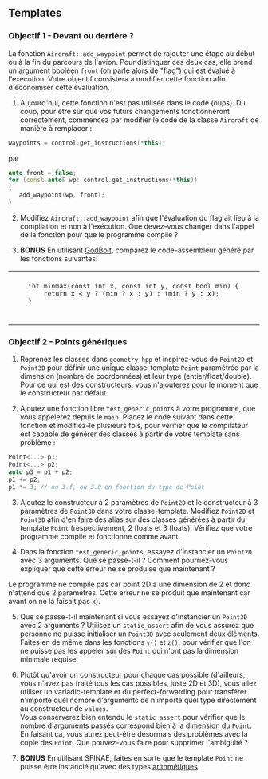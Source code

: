 ## Templates

### Objectif 1 - Devant ou derrière ? 

La fonction `Aircraft::add_waypoint` permet de rajouter une étape au début ou à la fin du parcours de l'avion.
Pour distinguer ces deux cas, elle prend un argument booléen `front` (on parle alors de "flag") qui est évalué à l'exécution.
Votre objectif consistera à modifier cette fonction afin d'économiser cette évaluation.  

1. Aujourd'hui, cette fonction n'est pas utilisée dans le code (oups).
Du coup, pour être sûr que vos futurs changements fonctionneront correctement, commencez par modifier le code de la classe `Aircraft` de manière à remplacer :
```cpp
waypoints = control.get_instructions(*this);
```
par
```cpp
auto front = false;
for (const auto& wp: control.get_instructions(*this))
{
   add_waypoint(wp, front);
}
```

2. Modifiez `Aircraft::add_waypoint` afin que l'évaluation du flag ait lieu à la compilation et non à l'exécution.
Que devez-vous changer dans l'appel de la fonction pour que le programme compile ?

3. **BONUS** En utilisant [GodBolt](https://godbolt.org/), comparez le code-assembleur généré par les fonctions suivantes:
<table border="0">
 <tr>
    <td><pre lang="c++">
    int minmax(const int x, const int y, const bool min) {
        return x &lt; y ? (min ? x : y) : (min ? y : x);
    }
    </pre></td>
    <td><pre lang="c++">
    template&lt;bool min&gt;
    int minmax(const int x, const int y){
        return x &lt; y ? (min ? x : y) : (min ? y : x);
    }
    </pre></td>
 </tr>
</table>

### Objectif 2 - Points génériques

1. Reprenez les classes dans `geometry.hpp` et inspirez-vous de `Point2D` et `Point3D` pour définir une unique classe-template `Point` paramétrée par la dimension (nombre de coordonnées) et leur type (entier/float/double).
Pour ce qui est des constructeurs, vous n'ajouterez pour le moment que le constructeur par défaut.

2. Ajoutez une fonction libre `test_generic_points` à votre programme, que vous appelerez depuis le `main`. 
Placez le code suivant dans cette fonction et modifiez-le plusieurs fois, pour vérifier que le compilateur est capable de générer des classes à partir de votre template sans problème :
```cpp
Point<...> p1;
Point<...> p2;
auto p3 = p1 + p2;
p1 += p2;
p1 *= 3; // ou 3.f, ou 3.0 en fonction du type de Point
```

3. Ajoutez le constructeur à 2 paramètres de `Point2D` et le constructeur à 3 paramètres de `Point3D` dans votre classe-template.
Modifiez `Point2D` et `Point3D` afin d'en faire des alias sur des classes générées à partir du template `Point` (respectivement, 2 floats et 3 floats).
Vérifiez que votre programme compile et fonctionne comme avant.

4. Dans la fonction `test_generic_points`, essayez d'instancier un `Point2D` avec 3 arguments.
Que se passe-t-il ?
Comment pourriez-vous expliquer que cette erreur ne se produise que maintenant ?

Le programme ne compile pas car point 2D a une dimension de 2 et donc n'attend que 2 paramètres.
Cette erreur ne se produit que maintenant car avant on ne la faisait pas x).

5. Que se passe-t-il maintenant si vous essayez d'instancier un `Point3D` avec 2 arguments ?
Utilisez un `static_assert` afin de vous assurez que personne ne puisse initialiser un `Point3D` avec seulement deux éléments.
Faites en de même dans les fonctions `y()` et `z()`, pour vérifier que l'on ne puisse pas les appeler sur des `Point` qui n'ont pas la dimension minimale requise.

6. Plutôt qu'avoir un constructeur pour chaque cas possible (d'ailleurs, vous n'avez pas traité tous les cas possibles, juste 2D et 3D), vous allez utiliser un variadic-template et du perfect-forwarding pour transférer n'importe quel nombre d'arguments de n'importe quel type directement au constructeur de `values`.  
Vous conserverez bien entendu le `static_assert` pour vérifier que le nombre d'arguments passés correspond bien à la dimension du `Point`.\
En faisant ça, vous aurez peut-être désormais des problèmes avec la copie des `Point`.
Que pouvez-vous faire pour supprimer l'ambiguité ?

7. **BONUS** En utilisant SFINAE, faites en sorte que le template `Point` ne puisse être instancié qu'avec des types [arithmétiques](https://en.cppreference.com/w/cpp/types/is_arithmetic).
